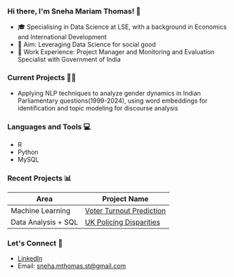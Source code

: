 ### Hi there, I'm Sneha Mariam Thomas! 🙏

- 🎓 Specialising in Data Science at LSE, with a background in Economics and International Development 
- 🎯 Aim: Leveraging Data Science for social good
- 💼 Work Experience: Project Manager and Monitoring and Evaluation Specialist with Government of India

### Current Projects 👩‍💻

- Applying NLP techniques to analyze gender dynamics in Indian Parliamentary questions(1999-2024), using word embeddings for identification and topic modeling for discourse analysis

### Languages and Tools 💻

- R
- Python
- MySQL

### Recent Projects 📊

| Area            | Project Name                        |
|-----------------|-------------------------------------|
| Machine Learning| [Voter Turnout Prediction](https://github.com/snehamariamthomas/Voter-Turnout-Prediction.git)             |
| Data Analysis + SQL   | [UK Policing Disparities](https://github.com/snehamariamthomas/UK-Policing-Disparities.git)      |

### Let's Connect 🔗

- [LinkedIn](https://www.linkedin.com/in/sneha-mariam-thomas-82a746113)
- Email: sneha.mthomas.st@gmail.com

